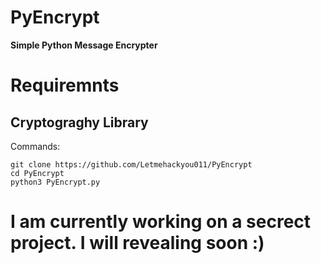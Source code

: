 # PyEncrypt

**Simple Python Message Encrypter**

# Requiremnts 
## Cryptograghy Library ##
Commands:
```
git clone https://github.com/Letmehackyou011/PyEncrypt
cd PyEncrypt
python3 PyEncrypt.py
```

<h1>I am currently working on a secrect project. I will revealing soon :)<h1>
